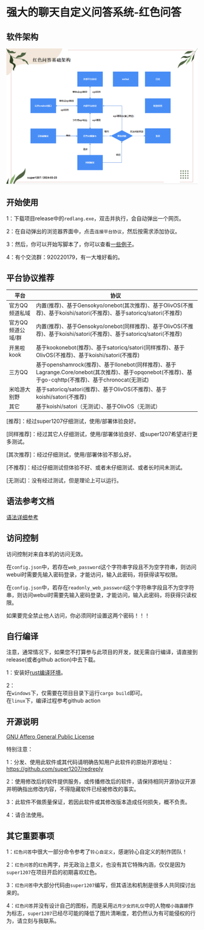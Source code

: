 # 强大的聊天自定义问答系统-红色问答

## 软件架构

![alt text](softarch.png)

## 开始使用

1：下载项目release中的`redlang.exe`，双击并执行，会自动弹出一个网页。<br />

2：在自动弹出的浏览器界面中，点击`连接平台协议`，然后按需求添加协议。 <br />

3：然后，你可以开始写脚本了，你可以查看[一些例子](/example/)。

4：有个交流群：920220179，有一大堆好看的。

## 平台协议推荐

| 平台 | 协议 |
|---|---|
| 官方QQ频道私域 | 内置(推荐)、基于Gensokyo/onebot(其次推荐)、基于OlivOS(不推荐)、基于koishi/satori(不推荐)、基于satoricq/satori(不推荐) |
| 官方QQ频道公域/群 | 内置(推荐)、基于Gensokyo/onebot(同样推荐)、基于OlivOS(不推荐)、基于koishi/satori(不推荐)、基于satoricq/satori(不推荐) |
| 开黑啦kook | 基于kookonebot(推荐)、基于satoricq/satori(同样推荐)、基于OlivOS(不推荐)、基于koishi/satori(不推荐) |
| 三方QQ | 基于openshamrock(推荐)、基于llonebot(同样推荐)、基于Lagrange.Core/onebot(其次推荐)、基于opqonebot(不推荐)、基于go-cqhttp(不推荐)、基于chronocat(无测试) |
| 米哈游大别野 | 基于satoricq/satori(推荐)、基于OlivOS(不推荐)、基于koishi/satori(不推荐) |
| 其它 | 基于koishi/satori（无测试）、基于OlivOS（无测试） |

[推荐]：经过super1207仔细测试，使用/部署体验良好。

[同样推荐]：经过其它人仔细测试，使用/部署体验良好、或super1207希望进行更多测试。

[其次推荐]：经过仔细测试，使用/部署体验不那么好。

[不推荐]：经过仔细测试但体验不好、或者未仔细测试、或者长时间未测试。

[无测试]：没有经过测试，但是理论上可以运行。




## 语法参考文档

[语法详细参考](/detailref/)


## 访问控制

访问控制对来自本机的访问无效。

在`config.json`中，若存在`web_password`这个字符串字段且不为空字符串，则访问webui时需要先输入密码登录，才能访问，输入此密码，将获得读写权限。

在`config.json`中，若存在`readonly_web_password`这个字符串字段且不为空字符串，则访问webui时需要先输入密码登录，才能访问，输入此密码，将获得只读权限。

如果要完全禁止他人访问，你必须同时设置这两个密码！！！


## 自行编译

注意，通常情况下，如果您不打算参与此项目的开发，就无需自行编译，请直接到release(或者github action)中去下载。<br />

1：安装好[rust编译环境](https://www.rust-lang.org/)。<br />

2：<br />
    在`windows`下，仅需要在项目目录下运行`cargo build`即可。<br />
    在`linux`下，编译过程参考github action


## 开源说明

[GNU Affero General Public License](https://en.wikipedia.org/wiki/GNU_Affero_General_Public_License)

特别注意：

1：分发、使用此软件或其代码请明确告知用户此软件的原始开源地址：https://github.com/super1207/redreply<br />

2：使用修改后的软件提供服务，或传播修改后的软件，请保持相同开源协议开源并明确指出修改内容，不得隐藏软件已经被修改的事实。<br />

3：此软件不做质量保证，若因此软件或其修改版本造成任何损失，概不负责。<br />

4：请合法使用。


## 其它重要事项

1：`红色问答`中很大一部分命令参考了`铃心自定义`，感谢铃心自定义的制作团队！<br />

2：`红色问答`的`红色`两字，并无政治上意义，也没有其它特殊内涵，仅仅是因为`super1207`在项目开启的初期喜欢红色。<br />

3：`红色问答`中大部分代码由`super1207`编写，但其语法和机制是很多人共同探讨出来的。<br />

4：`红色问答`并没有设计自己的图标，而是采用`近月少女的礼仪`中的人物`樱小路露娜`作为标志，`super1207`已经尽可能的降低了图片清晰度，若仍然认为有可能侵权的行为，请立刻与我联系。
